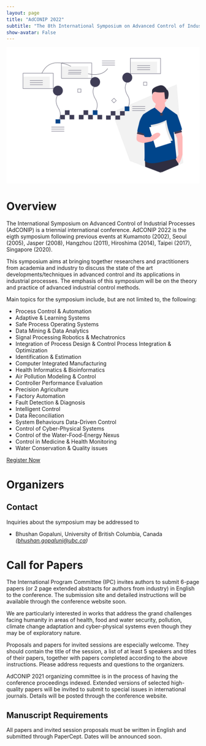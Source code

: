 ```yaml
---
layout: page
title: "AdCONIP 2022"
subtitle: "The 8th International Symposium on Advanced Control of Industrial Processes. UBC Vancouver - August 2022"
show-avatar: False
---
```


![header.png](./assets/img/header2.png)

# Overview
The International Symposium on Advanced Control of Industrial Processes (AdCONIP) is a triennial international conference. AdCONIP 2022 is the eigth symposium following previous events at Kumamoto (2002), Seoul (2005), Jasper (2008), Hangzhou (2011), Hiroshima (2014), Taipei (2017), Singapore (2020).

This symposium aims at bringing together researchers and practitioners from academia and industry to discuss the state of the art developments/techniques in advanced control and its applications in industrial processes. The emphasis of this symposium will be on the theory and practice of advanced industrial control methods.

Main topics for the symposium include, but are not limited to, the following:

- Process Control & Automation
- Adaptive & Learning Systems
- Safe Process Operating Systems
- Data Mining & Data Analytics
- Signal Processing	Robotics & Mechatronics
- Integration of Process Design & Control	Process Integration & Optimization
- Identification & Estimation
- Computer Integrated Manufacturing
- Health Informatics & Bioinformatics
- Air Pollution Modeling & Control
- Controller Performance Evaluation
- Precision Agriculture
- Factory Automation
- Fault Detection & Diagnosis
- Intelligent Control
- Data Reconciliation
- System Behaviours	Data-Driven Control
- Control of Cyber-Physical Systems
- Control of the Water-Food-Energy Nexus
- Control in Medicine & Health Monitoring
- Water Conservation & Quality issues


<div class="text-center">
  <a class="btn btn-block btn-primary btn-lg" target="_blank" href="https://www.ifac2020.org/registration/" role="button">Register Now</a>
</div>

# Organizers
## Contact
Inquiries about the symposium may be addressed to
- Bhushan Gopaluni, University of British Columbia, Canada *(bhushan.gopaluni@ubc.ca)*

# Call for Papers

The International Program Committee (IPC) invites authors to submit 6-page papers (or 2 page extended abstracts for authors from industry) in English to the conference. The submission site and detailed instructions will be available through the conference website soon.

We are particularly interested in works that address the grand challenges facing humanity in areas of health, food and water security, pollution, climate change adaptation and cyber-physical systems even though they may be of exploratory nature.

Proposals and papers for invited sessions are especially welcome. They should contain the title of the session, a list of at least 5 speakers and titles of their papers, together with papers completed according to the above instructions. Please address requests and questions to the organizers.

AdCONIP 2021 organizing committee is in the process of having the conference proceedings indexed. Extended versions of selected high-quality papers will be invited to submit to special issues in international journals. Details will be posted through the conference website.

## Manuscript Requirements
All papers and invited session proposals must be written in English and submitted through PaperCept. Dates will be announced soon.




